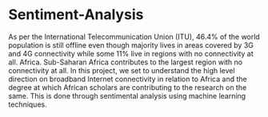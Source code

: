 # Sentiment-Analysis
As per the International Telecommunication Union (ITU), 46.4% of the world population is still offline even though majority lives in areas covered by 3G and 4G connectivity while some 11% live in regions with no connectivity at all. Africa. Sub-Saharan Africa contributes to the largest region with no connectivity at all. In this project, we set to understand the high level direction on broadband Internet connectivity in relation to Africa and the degree at which African scholars are contributing to the research on the same. This is done through sentimental analysis using machine learning techniques. 
